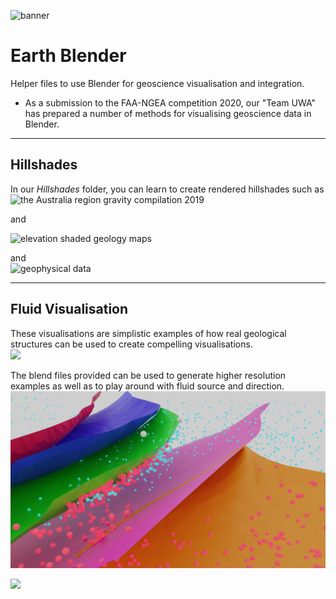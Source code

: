 ![banner](https://github.com/LSgeo/earth_blender/blob/main/Data/Repo_Resources/banner_placeholder.jpg)

# Earth Blender
Helper files to use Blender for geoscience visualisation and integration.

* As a submission to the FAA-NGEA competition 2020, our "Team UWA" has prepared a number of methods for visualising geoscience data in Blender.
_____________

## Hillshades
In our *Hillshades* folder, you can learn to create rendered hillshades such as  
![the Australia region gravity compilation 2019](04.Example_Data/Repo_Resources/Aus_B7.png)

and

![elevation shaded geology maps](01.Hillshades/BIlla_Kalina_geo_map.png)

and  
![geophysical data](01.Hillshades/Lineament_density.png)
__________


## Fluid Visualisation
These visualisations are simplistic examples of how real geological structures can be used to create compelling visualisations.  
![](04.Example_Data/Repo_Resources/fluid_animation.gif)

The blend files provided can be used to generate higher resolution examples as well as to play around with fluid source and direction.  
![](04.Example_Data/Repo_Resources/fluid_still_1.png)


![](04.Example_Data/Repo_Resources/fluid_still_2.png)
